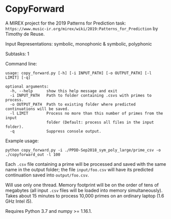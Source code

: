 # CopyForward

A MIREX project for the 2019 Patterns for Prediction task:
`https://www.music-ir.org/mirex/wiki/2019:Patterns_for_Prediction`
by Timothy de Reuse.

Input Representations: symbolic, monophonic & symbolic, polyphonic

Subtasks: 1

Command line:

```
usage: copy_forward.py [-h] [-i INPUT_PATH] [-o OUTPUT_PATH] [-l LIMIT] [-q]

optional arguments:
  -h, --help      show this help message and exit
  -i INPUT_PATH   Path to folder containing .csvs with primes to process.
  -o OUTPUT_PATH  Path to existing folder where predicted continuations will be saved.
  -l LIMIT        Process no more than this number of primes from the input
                  folder (Default: process all files in the input folder).
  -q              Suppress console output.
```

Example usage:

```
python copy_forward.py -i ./PPDD-Sep2018_sym_poly_large/prime_csv -o ./copyforward_out -l 100

```

Each `.csv` file containing a prime will be processed and saved with the same name in the output folder; the file `input/foo.csv` will have its predicted continuation saved into `output/foo.csv`.

Will use only one thread. Memory footprint will be on the order of tens of megabytes (all input `.csv` files will be loaded into memory simultaneously). Takes about 15 minutes to process 10,000 primes on an ordinary laptop (1.6 GHz Intel i5).

Requires Python 3.7 and numpy >= 1.16.1.

